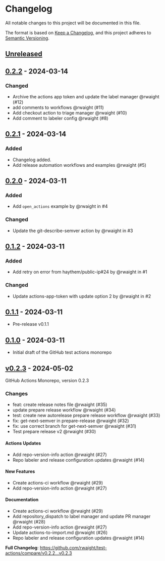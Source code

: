 # Changelog

All notable changes to this project will be documented in this file.

The format is based on [Keep a Changelog](https://keepachangelog.com/en/1.1.0/),
and this project adheres to [Semantic Versioning](https://semver.org/spec/v2.0.0.html).

## [Unreleased](https://github.com/rwaight/test-actions/compare/v0.2.3...HEAD)

## [0.2.2](https://github.com/rwaight/test-actions/compare/v0.2.1...v0.2.2) - 2024-03-14

### Changed

- Archive the actions app token and update the label manager @rwaight (#12)
- add comments to workflows @rwaight (#11)
- Add checkout action to triage manager @rwaight (#10)
- Add comment to labeler config @rwaight (#8)

## [0.2.1](https://github.com/rwaight/test-actions/compare/v0.2.0...v0.2.1) - 2024-03-14

### Added

- Changelog added.
- Add release automation workflows and examples @rwaight (#5)

## [0.2.0](https://github.com/rwaight/test-actions/compare/v0.1.2...v0.2.0) - 2024-03-11

### Added

- Add `open_actions` example by @rwaight in #4

### Changed

- Update the git-describe-semver action by @rwaight in #3

## [0.1.2](https://github.com/rwaight/test-actions/compare/v0.1.1...v0.1.2) - 2024-03-11

### Added

- Add retry on error from haythem/public-ip#24 by @rwaight in #1

### Changed

- Update actions-app-token with update option 2 by @rwaight in #2

## [0.1.1](https://github.com/rwaight/test-actions/compare/v0.1.0...v0.1.1) - 2024-03-11

- Pre-release v0.1.1

## [0.1.0](https://github.com/rwaight/test-actions/releases/tag/v0.1.0) - 2024-03-11

- Initial draft of the GitHub test actions monorepo

## [v0.2.3](https://github.com/rwaight/test-actions/compare/v0.2.2...v0.2.3) - 2024-05-02

GitHub Actions Monorepo, version 0.2.3

### Changes

- feat: create release notes file @rwaight (#35)
- update prepare release workflow @rwaight (#34)
- test: create new autorelease prepare release workflow @rwaight (#33)
- fix: get-next-semver in prepare-release @rwaight (#32)
- fix: use correct branch for get-next-semver @rwaight (#31)
- Test prepare release v2 @rwaight (#30)

#### Actions Updates

- Add repo-version-info action @rwaight (#27)
- Repo labeler and release configuration updates @rwaight (#14)

#### New Features

- Create actions-ci workflow @rwaight (#29)
- Add repo-version-info action @rwaight (#27)

#### Documentation

- Create actions-ci workflow @rwaight (#29)
- Add repository_dispatch to label manager and update PR manager @rwaight (#28)
- Add repo-version-info action @rwaight (#27)
- Update actions-to-import.md @rwaight (#26)
- Repo labeler and release configuration updates @rwaight (#14)

**Full Changelog**: https://github.com/rwaight/test-actions/compare/v0.2.2...v0.2.3
